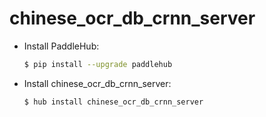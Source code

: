 # chinese_ocr_db_crnn_server
* Install PaddleHub: 

    ```bash
    $ pip install --upgrade paddlehub
    ```

* Install chinese_ocr_db_crnn_server: 

    ```bash
    $ hub install chinese_ocr_db_crnn_server
    ```
